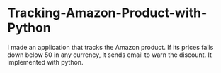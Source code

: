 # Tracking-Amazon-Product-with-Python
I made an application that tracks the Amazon product. If its prices falls down below 50 in any currency, it sends email to warn the discount. It implemented
with python. 
